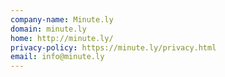 ```yaml
---
company-name: Minute.ly
domain: minute.ly
home: http://minute.ly/
privacy-policy: https://minute.ly/privacy.html
email: info@minute.ly
---
```




